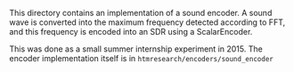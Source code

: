 
This directory contains an implementation of a sound encoder. A sound wave is
converted into the maximum frequency detected according to FFT, and this
frequency is encoded into an SDR using a ScalarEncoder.

This was done as a small summer internship experiment in 2015. The encoder
implementation itself is in `htmresearch/encoders/sound_encoder`
